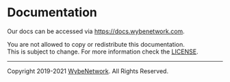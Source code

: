 # Documentation
Our docs can be accessed via https://docs.wybenetwork.com.  

You are not allowed to copy or redistribute this documentation.  
This is subject to change. For more information check the [LICENSE](LICENSE.md).

<hr>

Copyright 2019-2021 [WybeNetwork](https://wybenetwork.com/). All Rights Reserved.